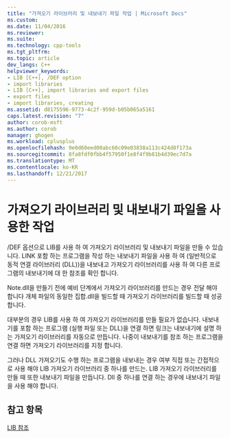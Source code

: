 ```yaml
---
title: "가져오기 라이브러리 및 내보내기 파일 작업 | Microsoft Docs"
ms.custom: 
ms.date: 11/04/2016
ms.reviewer: 
ms.suite: 
ms.technology: cpp-tools
ms.tgt_pltfrm: 
ms.topic: article
dev_langs: C++
helpviewer_keywords:
- LIB [C++], /DEF option
- import libraries
- LIB [C++], import libraries and export files
- export files
- import libraries, creating
ms.assetid: d8175596-9773-4c2f-959d-b05b065a5161
caps.latest.revision: "7"
author: corob-msft
ms.author: corob
manager: ghogen
ms.workload: cplusplus
ms.openlocfilehash: 9e0d60eed00abc60c09e03838a113c424d8f173a
ms.sourcegitcommit: 8fa8fdf0fbb4f57950f1e8f4f9b81b4d39ec7d7a
ms.translationtype: MT
ms.contentlocale: ko-KR
ms.lasthandoff: 12/21/2017
---
```

# <a name="working-with-import-libraries-and-export-files"></a>가져오기 라이브러리 및 내보내기 파일을 사용한 작업
/DEF 옵션으로 LIB를 사용 하 여 가져오기 라이브러리 및 내보내기 파일을 만들 수 있습니다. LINK 포함 하는 프로그램을 작성 하는 내보내기 파일을 사용 하 여 (일반적으로 동적 연결 라이브러리 (DLL))을 내보내고 가져오기 라이브러리를 사용 하 여 다른 프로그램의 내보내기에 대 한 참조를 확인 합니다.  
  
 Note.dll을 만들기 전에 예비 단계에서 가져오기 라이브러리를 만드는 경우 전달 해야 합니다 개체 파일의 동일한 집합.dll을 빌드할 때 가져오기 라이브러리를 빌드할 때 성공 합니다.  
  
 대부분의 경우 LIB를 사용 하 여 가져오기 라이브러리를 만들 필요가 없습니다. 내보내기를 포함 하는 프로그램 (실행 파일 또는 DLL)을 연결 하면 링크는 내보내기에 설명 하는 가져오기 라이브러리를 자동으로 만듭니다. 나중이 내보내기를 참조 하는 프로그램을 연결 하면 가져오기 라이브러리를 지정 합니다.  
  
 그러나 DLL 가져오기도 수행 하는 프로그램을 내보내는 경우 여부 직접 또는 간접적으로 사용 해야 LIB 가져오기 라이브러리 중 하나를 만드는. LIB 가져오기 라이브러리를 만들 때 또한 내보내기 파일을 만듭니다. Dll 중 하나를 연결 하는 경우에 내보내기 파일을 사용 해야 합니다.  
  
## <a name="see-also"></a>참고 항목  
 [LIB 참조](../../build/reference/lib-reference.md)
